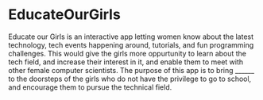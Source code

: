 # EducateOurGirls

Educate our Girls is an interactive app letting women know about the latest technology, tech events happening around, tutorials, and fun programming challenges. This would give the girls more oppurtunity to learn about the tech field, and increase their interest in it, and enable them to meet with other female computer scientists. The purpose of this app is to bring ______ to the doorsteps of the girls who do not have the privilege to go to school, and encourage them to pursue the technical field.
